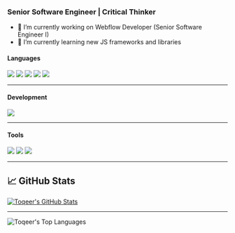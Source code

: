 ### Senior Software Engineer | Critical Thinker

- 🔭 I’m currently working on Webflow Developer (Senior Software Engineer I)
- 🌱 I’m currently learning new JS frameworks and libraries


#### Languages
![](https://img.shields.io/badge/-HTML-red?logo=html5&logoColor=white&style=flat)
![](https://img.shields.io/badge/-CSS-blue?logo=css3&logoColor=white&style=flat)
![](https://img.shields.io/badge/-JavaScript-F7DF1E?style=flat&logo=javascript&logoColor=3c3c3c)
![](https://img.shields.io/badge/-React-61DAFB?style=flat&logo=react&logoColor=3c3c3c)
![](https://img.shields.io/badge/-Webflow-blue?logo=webflow&logoColor=white&style=flat)

<hr/>

#### Development
![](https://img.shields.io/badge/-Visual_Studio_Code-007ACC?style=flat&logo=visual-studio-code&logoColor=white)

<hr/>

#### Tools
![](https://img.shields.io/badge/-Postman-FFFFFF?logo=postman&logoColor=orange&style=flat)
![](https://img.shields.io/badge/-Git-white?logo=git&logoColor=red&style=flat)
![](https://img.shields.io/badge/-Jira-white?logo=jira&logoColor=blue&style=flat)

<hr/>

## &#x1f4c8; GitHub Stats
<a href="https://github.com/mtoqeeriqbal/toqeeriqbal">
  <img align="center" src="https://github-readme-stats.vercel.app/api?username=mtoqeeriqbal&show_icons=true&line_height=27&count_private=true&title_color=3485ef&text_color=343434&icon_color=3964ef&bg_color=fffefe" alt="Toqeer's GitHub Stats" />
</a>
<hr/>

![Toqeer's Top Languages](https://github-readme-stats.vercel.app/api/top-langs/?username=mtoqeeriqbal&show_icons=true&line_height=27&count_private=true&title_color=3485ef&text_color=343434&icon_color=3964ef&bg_color=fffefe)
